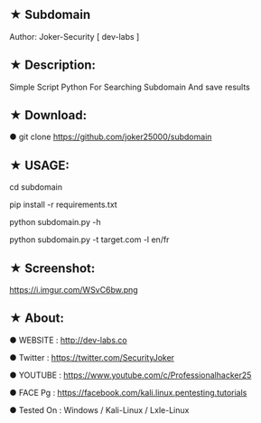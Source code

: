 
## ★ Subdomain

   Author: Joker-Security [ dev-labs ]

## ★ Description:

Simple Script Python For Searching Subdomain And save results

## ★ Download:

● git clone https://github.com/joker25000/subdomain

## ★ USAGE:

cd subdomain

pip install -r requirements.txt

python subdomain.py -h

python subdomain.py -t target.com -l en/fr


## ★ Screenshot:

https://i.imgur.com/WSvC6bw.png

## ★ About:

● WEBSITE : http://dev-labs.co

● Twitter : https://twitter.com/SecurityJoker

● YOUTUBE : https://www.youtube.com/c/Professionalhacker25

● FACE Pg : https://facebook.com/kali.linux.pentesting.tutorials

● Tested On : Windows / Kali-Linux / Lxle-Linux
